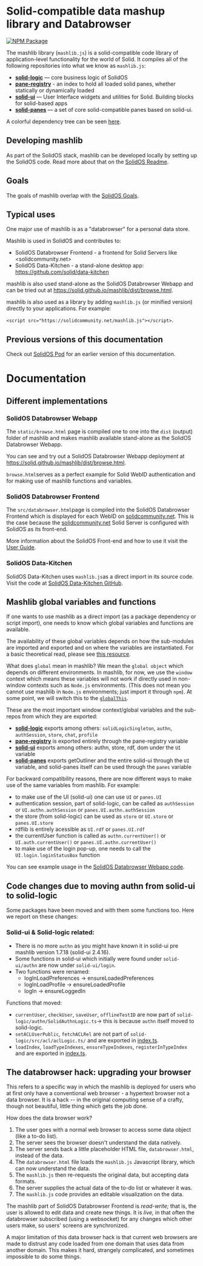# Solid-compatible data mashup library and Databrowser

[![NPM Package](https://img.shields.io/npm/v/mashlib.svg)](https://www.npmjs.com/package/mashlib)

The mashlib library (`mashlib.js`) is a solid-compatible code library of application-level functionality for the world of Solid. It compiles all of the following repositories into what we know as `mashlib.js`:
- [**solid-logic**](https://github.com/solid/solid-logic) — core business logic of SolidOS
- [**pane-registry**](https://github.com/solid/pane-registry) - an index to hold all loaded solid panes, whether statically or dynamically loaded
- [**solid-ui**](https://github.com/solid/solid-ui) — User Interface widgets and utilities for Solid. Building blocks for solid-based apps
- [**solid-panes**](https://github.com/solid/solid-panes) — a set of core solid-compatible panes based on solid-ui.

A colorful dependency tree can be seen [here](https://github.com/solid/solidos/blob/main/documentation/solidos_dependencies.svg).

## Developing mashlib

As part of the SolidOS stack, mashlib can be developed locally by setting up the SolidOS code. Read more about that on the [SolidOS Readme](https://github.com/solid/solidos#-getting-started-with-the-solidos-code).

## Goals

The goals of mashlib overlap with the [SolidOS Goals](https://solidos.solidcommunity.net/Team/docs/SolidOSNorthStar.html).

## Typical uses

One major use of mashlib is as a "databrowser" for a personal data store.

Mashlib is used in SolidOS and contributes to:

- SolidOS Databrowser Frontend - a frontend for Solid Servers like <solidcommunity.net>
- SolidOS Data-Kitchen - a stand-alone desktop app: <https://github.com/solid/data-kitchen>

mashlib is also used stand-alone as the SolidOS Databrowser Webapp and can be tried out at <https://solid.github.io/mashlib/dist/browse.html>.

mashlib is also used as a library by adding `mashlib.js` (or minified version) directly to your applications. For example:

`<script src="https://solidcommunity.net/mashlib.js"></script>`.

## Previous versions of this documentation

Check out [SolidOS Pod](https://solidos.solidcommunity.net/Team/docs/solidos.html) for an earlier version of this documentation.

# Documentation

## Different implementations

### SolidOS Databrowser Webapp

The `static/browse.html` page is compiled one to one into the `dist` (output) folder of mashlib and makes mashlib available stand-alone as the SolidOS Databrowser Webapp.

You can see and try out a SolidOS Databrowser Webapp deployment at <https://solid.github.io/mashlib/dist/browse.html>.

`browse.html`serves as a perfect example for Solid WebID authentication and for making use of mashlib functions and variables.

### SolidOS Databrowser Frontend

The `src/databrowser.html`page is compiled into the SolidOS Databrowser Frontend which is displayed for each WebID on [solidcommunity.net](https://solidcommunity.net/). This is the case because the [solidcommunity.net](https://solidcommunity.net/) Solid Server is configured with SolidOS as its front-end.

More information about the SolidOS Front-end and how to use it visit the [User Guide](https://github.com/solid/userguide).

### SolidOS Data-Kitchen

SolidOS Data-Kitchen uses `mashlib.js`as a direct import in its source code. Visit the code at [SolidOS Data-Kitchen GitHub](https://github.com/solid/data-kitchen).

## Mashlib global variables and functions

If one wants to use mashlib as a direct import (as a package dependency or script import), one needs to know which global variables and functions are available.

The availability of these global variables depends on how the sub-modules are imported and exported and on where the variables are instantiated. For a basic theoretical read, please see [this resource](https://www.javatpoint.com/javascript-global-variable).

What does `global` mean in mashlib? We mean the `global object` which depends on different environments. In mashlib, for now, we use the `window` context which means these variables will not work if directly used in non-window contexts such as `Node.js` environments. (This does not mean you cannot use mashlib in `Node.js` environments; just import it through `npm`). At some point, we will switch this to the [`globalThis`](https://developer.mozilla.org/en-US/docs/Web/JavaScript/Reference/Global_Objects/globalThis).

These are the most important window context/global variables and the sub-repos from which they are exported:

- [**solid-logic**](https://github.com/solid/solid-logic/blob/f606b31382a416ee6188930c3ca05cb4ae73cbda/src/index.ts#L29) exports among others: `solidLogicSingleton`, `authn`, `authSession`, `store`, `chat`, `profile`
- [**pane-registry**](https://github.com/solid/pane-registry) is exported entirely through the pane-registry variable
- [**solid-ui**](https://github.com/solid/solid-ui/blob/c5a8888d6cb61363bc0445be007e3c96de593338/src/index.ts#L79) exports among others: authn, store, rdf, dom under the `UI` variable
- [**solid-panes**](https://github.com/solid/solid-panes/blob/033f48f8987364cb131455b13e8b0637da95a5ab/src/index.ts#L53) exports getOutliner and the entire solid-ui through the `UI` variable, and solid-panes itself can be used through the `panes` variable

For backward compatibility reasons, there are now different ways to make use of the same variables from mashlib. For example:

- to make use of the UI (solid-ui) one can use `UI` or `panes.UI`
- authentication session, part of solid-logic, can be called as `authSession` or `UI.authn.authSession` or `panes.UI.authn.authSession`
- the store (from solid-logic) can be used as `store` or `UI.store` or `panes.UI.store`
- rdflib is entirely acessible as `UI.rdf` or `panes.UI.rdf`
- the currentUser function is called as `authn.currentUser()` or `UI.auth.currentUser()` or `panes.UI.authn.currentUser()`
- to make use of the login pop-up, one needs to call the `UI.login.loginStatusBox` function

You can see example usage in the [SolidOS Databrowser Webapp code](https://github.com/solid/mashlib/blob/main/static/browse.html#L11).

## Code changes due to moving authn from solid-ui to solid-logic

Some packages have been moved and with them some functions too. Here we report on these changes:

### Solid-ui & Solid-logic related:

* There is no more `authn` as you might have known it in solid-ui pre mashlib version 1.7.18 (solid-ui 2.4.16).
* Some functions in solid-ui which initially were found under `solid-ui/authn` are now under `solid-ui/login`.
* Two functions were renamed:
    * logInLoadPreferences -> ensureLoadedPreferences 
    * logInLoadProfile -> ensureLoadedProfile
    * logIn -> ensureLoggedIn

Functions that moved: 

* `currentUser`, `checkUser`, `saveUser`, `offlineTestID` are now part of `solid-logic/authn/SolidAuthnLogic.ts`-> this is because `authn` itself moved to solid-logic. 
* `setACLUserPublic`, `fetchACLRel` are not part of `solid-logic/src/acl/aclLogic.ts/` and are exported in [index.ts](https://github.com/solid/solid-logic/blob/f606b31382a416ee6188930c3ca05cb4ae73cbda/src/index.ts#L12).
* `loadIndex`, `loadTypeIndexes`, `ensureTypeIndexes`, `registerInTypeIndex` and are exported in [index.ts](https://github.com/solid/solid-logic/blob/f606b31382a416ee6188930c3ca05cb4ae73cbda/src/index.ts#L16).

## The databrowser hack: upgrading your browser

This refers to a specific way in which the mashlib is deployed for users who at first only have a conventional web browser - a hypertext browser not a data browser.  It is a hack -- in the original computing sense of a crafty, though not beautiful, little thing which gets the job done.

How does the data browser work?

1. The user goes with a normal web browser to access some data object (like a to-do list).
1. The server sees the browser doesn't understand the data natively.
1. The server sends back a little placeholder HTML file, `databrowser.html`, instead of the data.
1. The `databrowser.html` file loads the `mashlib.js` Javascript library, which can now understand the data.
1. The `mashlib.js` then re-requests the original data, but accepting data formats.
1. The server supplies the actual data of the to-do list or whatever it was.
1. The `mashlib.js` code provides an editable visualization on the data.

The mashlib part of SolidOS Databrowser Frontend is *read-write;* that is, the user is allowed to edit data and create new things. It is *live,* in that often the databrowser subscribed (using a websocket) for any changes which other users make, so users' screens are synchronized.

A major limitation of this data browser hack is that current web browsers are made to distrust any code loaded from one domain that uses data from another domain. This makes it hard, strangely complicated, and sometimes impossible to do some things.

